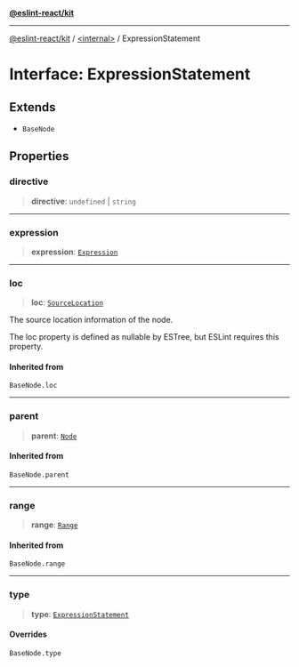 [**@eslint-react/kit**](../../README.md)

***

[@eslint-react/kit](../../README.md) / [\<internal\>](../README.md) / ExpressionStatement

# Interface: ExpressionStatement

## Extends

- `BaseNode`

## Properties

### directive

> **directive**: `undefined` \| `string`

***

### expression

> **expression**: [`Expression`](../type-aliases/Expression.md)

***

### loc

> **loc**: [`SourceLocation`](SourceLocation.md)

The source location information of the node.

The loc property is defined as nullable by ESTree, but ESLint requires this property.

#### Inherited from

`BaseNode.loc`

***

### parent

> **parent**: [`Node`](../type-aliases/Node.md)

#### Inherited from

`BaseNode.parent`

***

### range

> **range**: [`Range`](../type-aliases/Range.md)

#### Inherited from

`BaseNode.range`

***

### type

> **type**: [`ExpressionStatement`](../README.md#expressionstatement)

#### Overrides

`BaseNode.type`
